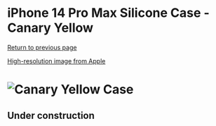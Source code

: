 # iPhone 14 Pro Max Silicone Case - Canary Yellow

[Return to previous page](/iphone_14)

[High-resolution image from Apple](https://store.storeimages.cdn-apple.com/8756/as-images.apple.com/is//MQUL3?wid=4500&hei=4500&fmt=png)

# ![Canary Yellow Case](/everyphone/MQUL3.png)

## Under construction
